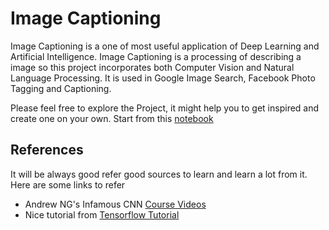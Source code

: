 # Image Captioning
Image Captioning is a one of most useful application of Deep Learning and Artificial Intelligence. Image Captioning is a processing of describing a image so this project incorporates both Computer Vision and Natural Language Processing. It is used in Google Image Search, Facebook Photo Tagging and Captioning.

Please feel free to explore the Project, it might help you to get inspired and create one on your own. Start from this [notebook](https://nbviewer.jupyter.org/github/nitinkaushik01/Deep_and_Machine_Learning_Projects/blob/master/Image_Caption_Project/Image_caption_Project.ipynb)

## References 
It will be always good refer good sources to learn and learn a lot from it. Here are some links to refer
- Andrew NG's Infamous CNN [Course Videos](https://www.youtube.com/playlist?list=PLkDaE6sCZn6Gl29AoE31iwdVwSG-KnDzF)
- Nice tutorial from [Tensorflow Tutorial](https://www.tensorflow.org/tutorials/text/image_captioning) 
